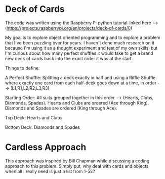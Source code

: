 # Deck of Cards

The code was written using the Raspberry Pi python tutorial linked here --> (https://projects.raspberrypi.org/en/projects/deck-of-cards/0)

My goal is to explore object oriented programming and to explore a problem that I've been puzzling over for years. I haven't done much research on it because I'm using it as a thought experiment and test of my own skills, but I'm curious about how many perfect shuffles it would take to get a brand new deck of cards back into the exact order it was at the start.

Things to define:

  A Perfect Shuffle: Splitting a deck exactly in half and using a Riffle Shuffle where exactly one card from each half-deck goes down at a time, in order --> (L1,R1,L2,R2,L3,R3)
  
  Starting Order: All suits grouped together in this order --> (Hearts, Clubs, Diamonds, Spades). Hearts and Clubs are ordered (Ace through King). Diamonds and Spades are ordered (King through Ace).

  Top Deck: Hearts and Clubs

  Bottom Deck: Diamonds and Spades
  
  
  # Cardless Approach
  
  This approach was inspired by Bill Chapman while discussing a coding approach to this problem. Simply put, why deal with cards and objects when all I really need is just a list from 1-52?

